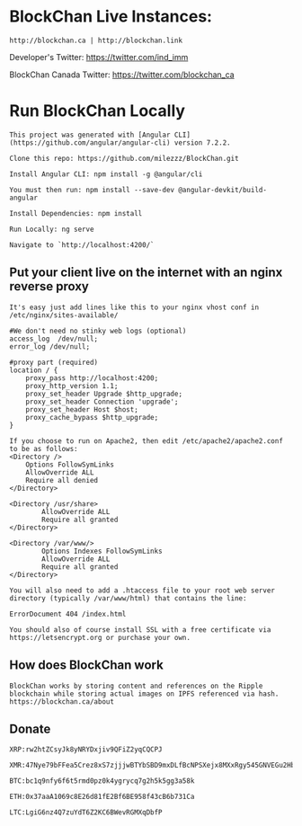 
# BlockChan Live Instances:

	http://blockchan.ca | http://blockchan.link
	
  Developer's Twitter: https://twitter.com/ind_imm

  BlockChan Canada Twitter: https://twitter.com/blockchan_ca

# Run BlockChan Locally

    This project was generated with [Angular CLI](https://github.com/angular/angular-cli) version 7.2.2.

    Clone this repo: https://github.com/milezzz/BlockChan.git

    Install Angular CLI: npm install -g @angular/cli
    
    You must then run: npm install --save-dev @angular-devkit/build-angular

    Install Dependencies: npm install

    Run Locally: ng serve

    Navigate to `http://localhost:4200/`

## Put your client live on the internet with an nginx reverse proxy
    It's easy just add lines like this to your nginx vhost conf in /etc/nginx/sites-available/
    
    #We don't need no stinky web logs (optional)
    access_log  /dev/null;
    error_log /dev/null;
    
    #proxy part (required)
    location / {
        proxy_pass http://localhost:4200;
        proxy_http_version 1.1;
        proxy_set_header Upgrade $http_upgrade;
        proxy_set_header Connection 'upgrade';
        proxy_set_header Host $host;
        proxy_cache_bypass $http_upgrade;
    }
    
    If you choose to run on Apache2, then edit /etc/apache2/apache2.conf to be as follows:
    <Directory />
        Options FollowSymLinks
        AllowOverride ALL
        Require all denied
    </Directory>

    <Directory /usr/share>
            AllowOverride ALL
            Require all granted
    </Directory>

    <Directory /var/www/>
            Options Indexes FollowSymLinks
            AllowOverride ALL
            Require all granted
    </Directory>

    You will also need to add a .htaccess file to your root web server directory (typically /var/www/html) that contains the line:

    ErrorDocument 404 /index.html

    You should also of course install SSL with a free certificate via https://letsencrypt.org or purchase your own.

## How does BlockChan work
    BlockChan works by storing content and references on the Ripple blockchain while storing actual images on IPFS referenced via hash. https://blockchan.ca/about

## Donate

    XRP:rw2htZCsyJk8yNRYDxjiv9QFiZ2yqCQCPJ

    XMR:47Nye79bFFea5Crez8xS7zjjjwBTYbSBD9mxDLfBcNPSXejx8MXxRgy545GNVEGu2HbSTyfJhHfcod9VcXXiZcYw7x3x6se

    BTC:bc1q9nfy6f6t5rmd0pz0k4ygrycq7g2h5k5gg3a58k

    ETH:0x37aaA1069c8E26d81fE2Bf6BE958f43cB6b731Ca

    LTC:LgiG6nz4Q7zuYdT6Z2KC6BWevRGMXqDbfP
